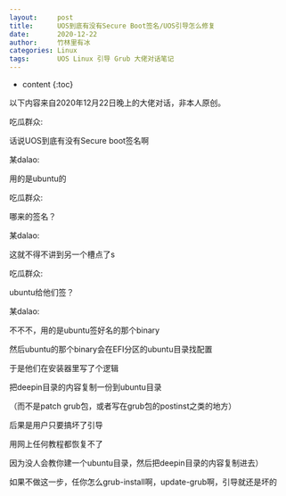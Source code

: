 ```yaml
---
layout:     post
title:      UOS到底有没有Secure Boot签名/UOS引导怎么修复
date:       2020-12-22
author:     竹林里有冰
categories: Linux
tags:       UOS Linux 引导 Grub 大佬对话笔记
---
```


* content
{:toc}

以下内容来自2020年12月22日晚上的大佬对话，非本人原创。

吃瓜群众:

话说UOS到底有没有Secure boot签名啊

某dalao:

用的是ubuntu的

吃瓜群众:

哪来的签名？

某dalao:

这就不得不讲到另一个槽点了s

吃瓜群众:

ubuntu给他们签？

某dalao:

不不不，用的是ubuntu签好名的那个binary

然后ubuntu的那个binary会在EFI分区的ubuntu目录找配置

于是他们在安装器里写了个逻辑

把deepin目录的内容复制一份到ubuntu目录

（而不是patch grub包，或者写在grub包的postinst之类的地方）

后果是用户只要搞坏了引导

用网上任何教程都恢复不了

因为没人会教你建一个ubuntu目录，然后把deepin目录的内容复制进去）

如果不做这一步，任你怎么grub-install啊，update-grub啊，引导就还是坏的

